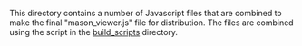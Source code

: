 This directory contains a number of Javascript files that are combined to make the final "mason_viewer.js" file for distribution. The files are combined using the script in the <a href="../../build_scripts">build_scripts</a> directory.
